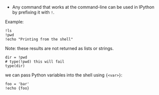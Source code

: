 - Any command that works at the command-line can be used in IPython by prefixing it with `!`.

Example:
```IPython
!ls
!pwd
!echo "Printing from the shell"
```
Note: these results are not returned as lists or strings.

```IPython
dir = !pwd
# type(!pwd) this will fail
type(dir)
```

we can pass Python variables into the shell using `{<var>}`:
```IPython
foo = 'bar'
!echo {foo}
```

